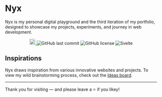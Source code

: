 # Nyx

Nyx is my personal digital playground and the third iteration of my portfolio, designed to showcase my projects, experiments, and journey in web development.

<div align="center">
  <a href="https://abacus.jasoncameron.dev" target="_blank">
    <img height="20px" src="https://abacus.jasoncameron.dev/hit/jasoncameron/github-nyx/shield?font=jetbrains-mono&text=visits&bgcolor=e59b4f&color=48ACF0&style=flat-square" alt="Visitor Count"/>
  </a>
  <img src="https://img.shields.io/github/last-commit/JasonLovesDoggo/nyx?style=flat-square&logo=github&label=last%20commit" alt="GitHub last commit"/>
  <img src="https://img.shields.io/github/license/JasonLovesDoggo/nyx?style=flat-square&color=blue" alt="GitHub license"/>
  <img src="https://img.shields.io/badge/Svelte-v5-FF3E00?style=flat-square&logo=svelte" alt="Svelte"/>
</div>

## Inspirations

Nyx draws inspiration from various innovative websites and projects. To view my wild brainstorming process, check out the [Ideas board](https://notes.jasoncameron.dev/Website).

---

Thank you for visiting — and please leave a ⭐ if you likey!
